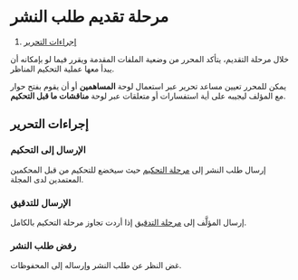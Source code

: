 ﻿# مرحلة تقديم طلب النشر

1. [إجراءات التحرير](submission#editorial-actions)

خلال مرحلة التقديم، يتأكد المحرر من وضعية الملفات المقدمة ويقرر فيما لو بإمكانه أن يبدأ معها عملية التحكيم المناظر.

يمكن للمحرر تعيين مساعد تحرير عبر استعمال لوحة **المساهمين** أو أن يقوم بفتح حوار مع المؤلف ليجيبه على أية استفسارات أو متعلقات عبر لوحة **مناقشات ما قبل التحكيم**.

## <a name="editorial-actions"></a>إجراءات التحرير

### الإرسال إلى التحكيم

إرسال طلب النشر إلى [مرحلة التحكيم](review) حيث سيخضع للتحكيم من قبل المحكمين المعتمدين لدى المجلة.

### الإرسال للتدقيق

إرسال المؤلَّف إلى [مرحلة التدقيق](copyediting) إذا أردت تجاوز مرحلة التحكيم بالكامل.

### رفض طلب النشر

غض النظر عن طلب النشر وإرساله إلى المحفوظات.
